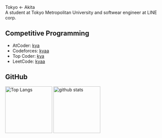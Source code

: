 Tokyo $\leftarrow$ Akita<br>
A student at Tokyo Metropolitan University and softwear engineer at LINE corp.

## Competitive Programming
- AtCoder: [kya](https://atcoder.jp/users/kya)
- Codeforces: [kyaa](https://codeforces.com/profile/kyaa)
- Top Coder: [kya](https://www.topcoder.com/members/kya)
- LeetCode: [kyaa](https://leetcode.com/kyaa/)

## GitHub
<p align="left"> 
  <img alt="Top Langs" height="150px" src="https://github-readme-stats.vercel.app/api/top-langs/?username=Kyabc&layout=compact&show_icons=true&theme=tokyonight" />
  <img alt="github stats" height="150px" src="https://github-readme-stats.vercel.app/api?username=Kyabc&theme=tokyonight&show_icons=ture" />
</p>
